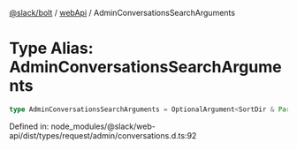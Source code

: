 [@slack/bolt](../../../../index.md) / [webApi](../index.md) / AdminConversationsSearchArguments

# Type Alias: AdminConversationsSearchArguments

```ts
type AdminConversationsSearchArguments = OptionalArgument<SortDir & Partial<TeamIDs> & TokenOverridable & CursorPaginationEnabled & object>;
```

Defined in: node\_modules/@slack/web-api/dist/types/request/admin/conversations.d.ts:92
